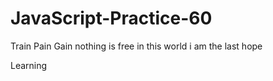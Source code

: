 # JavaScript-Practice-60
Train Pain Gain 
nothing is free in this world
i am the last hope

Learning 
